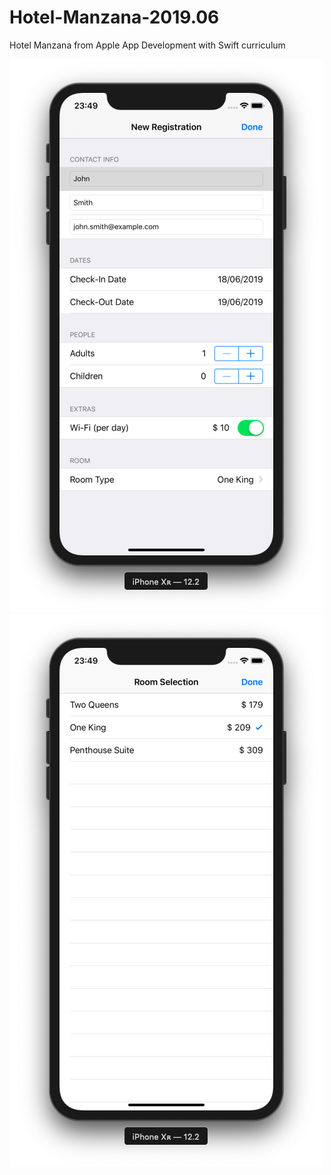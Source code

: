 # Hotel-Manzana-2019.06
Hotel Manzana from Apple App Development with Swift curriculum

![Registration Screen](https://github.com/dbystruev/Hotel-Manzana-2019.06/blob/master/Hotel%20Manzana/Resources/Screenshots/Screen1.png?raw=true)
![Room Selection Screen](https://github.com/dbystruev/Hotel-Manzana-2019.06/blob/master/Hotel%20Manzana/Resources/Screenshots/Screen2.png?raw=true)
